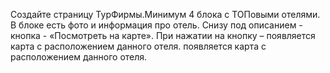Создайте страницу ТурФирмы.Минимум 4 блока с ТОПовыми отелями. В блоке есть фото и информация про отель. Снизу под описанием - кнопка - «Посмотреть на карте». При нажатии на кнопку – появляется карта с расположением данного отеля.    появляется карта с расположением данного отеля.
